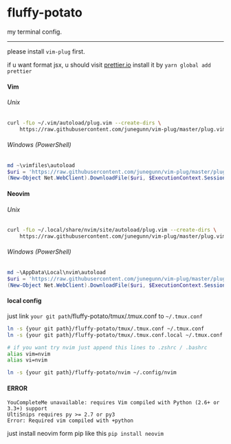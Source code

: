 # fluffy-potato
my terminal config.

--------
please install `vim-plug` first.

if u want format jsx, u should visit [prettier.io](https://prettier.io/docs/en/install.html) install it by `yarn global add prettier`

#### Vim

###### Unix

```sh
curl -fLo ~/.vim/autoload/plug.vim --create-dirs \
    https://raw.githubusercontent.com/junegunn/vim-plug/master/plug.vim
```

###### Windows (PowerShell)

```powershell
md ~\vimfiles\autoload
$uri = 'https://raw.githubusercontent.com/junegunn/vim-plug/master/plug.vim'
(New-Object Net.WebClient).DownloadFile($uri, $ExecutionContext.SessionState.Path.GetUnresolvedProviderPathFromPSPath("~\vimfiles\autoload\plug.vim"))
```

#### Neovim

###### Unix

```sh
curl -fLo ~/.local/share/nvim/site/autoload/plug.vim --create-dirs \
    https://raw.githubusercontent.com/junegunn/vim-plug/master/plug.vim
```

###### Windows (PowerShell)

```powershell
md ~\AppData\Local\nvim\autoload
$uri = 'https://raw.githubusercontent.com/junegunn/vim-plug/master/plug.vim'
(New-Object Net.WebClient).DownloadFile($uri, $ExecutionContext.SessionState.Path.GetUnresolvedProviderPathFromPSPath("~\AppData\Local\nvim\autoload\plug.vim"))
```

#### local config
just link `your git path`/fluffy-potato/tmux/.tmux.conf to `~/.tmux.conf`

```sh
ln -s {your git path}/fluffy-potato/tmux/.tmux.conf ~/.tmux.conf
ln -s {your git path}/fluffy-potato/tmux/.tmux.conf.local ~/.tmux.conf.local

# if you want try nvim just append this lines to .zshrc / .bashrc
alias vim=nvim
alias vi=nvim

ln -s {your git path}/fluffy-potato/nvim ~/.config/nvim 
```

#### ERROR
```
YouCompleteMe unavailable: requires Vim compiled with Python (2.6+ or 3.3+) support
UltiSnips requires py >= 2.7 or py3
Error: Required vim compiled with +python
```
just install neovim form pip like this `pip install neovim`
